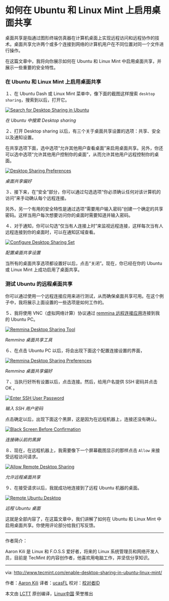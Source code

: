 如何在 Ubuntu 和 Linux Mint 上启用桌面共享
============================================================


桌面共享是指通过图形终端仿真器在计算机桌面上实现远程访问和远程协作的技术。桌面共享允许两个或多个连接到网络的计算机用户在不同位置对同一个文件进行操作。

在这篇文章中，我将向你展示如何在 Ubuntu 和 Linux Mint 中启用桌面共享，并展示一些重要的安全特性。

### 在 Ubuntu 和 Linux Mint 上启用桌面共享

１、在 Ubuntu Dash 或 Linux Mint 菜单中，像下面的截图这样搜索 `desktop sharing`，搜索到以后，打开它。

[
 ![Search for Desktop Sharing in Ubuntu](http://www.tecmint.com/wp-content/uploads/2017/03/search-for-desktop-sharing.png)
][1]

*在 Ubuntu 中搜索 Desktop sharing*

２、打开 Desktop sharing 以后，有三个关于桌面共享设置的选项：共享、安全以及通知设置。

在共享选项下面，选中选项“允许其他用户查看桌面”来启用桌面共享。另外，你还可以选中选项“允许其他用户控制你的桌面”，从而允许其他用户远程控制你的桌面。

[
 ![Desktop Sharing Preferences](http://www.tecmint.com/wp-content/uploads/2017/03/desktop-sharing-settings-inte.png)
][2]

*桌面共享偏好*

３、接下来，在“安全”部分，你可以通过勾选选项“你必须确认任何对该计算机的访问”来手动确认每个远程连接。

另外，另一个有用的安全特性是通过选项“需要用户输入密码”创建一个确定的共享密码。这样当用户每次想要访问你的桌面时需要知道并输入密码。

４、对于通知，你可以勾选“仅当有人连接上时”来监视远程连接，这样每次当有人远程连接到你的桌面时，可以在通知区域查看。

[
 ![Configure Desktop Sharing Set](http://www.tecmint.com/wp-content/uploads/2017/03/Configure-Desktop-Sharing-Set.png)
][3]

*配置桌面共享设置*

当所有的桌面共享选项都设置好以后，点击“关闭”。现在，你已经在你的 Ubuntu 或 Linux Mint 上成功启用了桌面共享。

### 测试 Ubuntu 的远程桌面共享

你可以通过使用一个远程连接应用来进行测试，从而确保桌面共享可用。在这个例子中，我将展示上面设置的一些选项是如何工作的。

５、我将使用 VNC（虚拟网络计算）协议通过 [remmina 远程连接应用][4]连接到我的 Ubuntu PC。

[
 ![Remmina Desktop Sharing Tool](http://www.tecmint.com/wp-content/uploads/2017/03/Remmina-Desktop-Sharing-Tool.png)
][5]

*Remmina 桌面共享工具*

６、在点击 Ubuntu PC 以后，将会出现下面这个配置连接设置的界面，

[
 ![Remmina Desktop Sharing Preferences](http://www.tecmint.com/wp-content/uploads/2017/03/Remmina-Configure-Remote-Desk.png)
][6]

*Remmina 桌面共享偏好*

７、当执行好所有设置以后，点击连接。然后，给用户名提供 SSH 密码并点击 OK 。

[
 ![Enter SSH User Password](http://www.tecmint.com/wp-content/uploads/2017/03/shared-pass.png)
][7]

*输入 SSH 用户密码*

点击确定以后，出现下面这个黑屏，这是因为在远程机器上，连接还没有确认。

[
 ![Black Screen Before Confirmation](http://www.tecmint.com/wp-content/uploads/2017/03/black-screen-before-confirmat.png)
][8]

*连接确认前的黑屏*

８、现在，在远程机器上，我需要像下一个屏幕截图显示的那样点击 `Allow` 来接受远程访问请求。

[
 ![Allow Remote Desktop Sharing](http://www.tecmint.com/wp-content/uploads/2017/03/accept-remote-access-request.png)
][9]

*允许远程桌面共享*

９、在接受请求以后，我就成功地连接到了远程 Ubuntu 机器的桌面。

[
 ![Remote Ubuntu Desktop](http://www.tecmint.com/wp-content/uploads/2017/03/successfully-connected-to-rem.png)
][10]

*远程 Ubuntu 桌面*

这就是全部内容了，在这篇文章中，我们讲解了如何在 Ubuntu 和 Linux Mint 中启用桌面共享。你使用评论部分给我们写反馈。

--------------------------------------------------------------------------------


作者简介：

Aaron Kili 是 Linux 和 F.O.S.S 爱好者，将来的 Linux 系统管理员和网络开发人员，目前是 TecMint 的内容创作者，他喜欢用电脑工作，并坚信分享知识。

--------------------------------------------------------------------------------

via: http://www.tecmint.com/enable-desktop-sharing-in-ubuntu-linux-mint/

作者：[Aaron Kili][a]
译者：[ucasFL](https://github.com/ucasFL)
校对：[校对者ID](https://github.com/校对者ID)

本文由 [LCTT](https://github.com/LCTT/TranslateProject) 原创编译，[Linux中国](https://linux.cn/) 荣誉推出

[a]:http://www.tecmint.com/author/aaronkili/

[1]:http://www.tecmint.com/wp-content/uploads/2017/03/search-for-desktop-sharing.png
[2]:http://www.tecmint.com/wp-content/uploads/2017/03/desktop-sharing-settings-inte.png
[3]:http://www.tecmint.com/wp-content/uploads/2017/03/Configure-Desktop-Sharing-Set.png
[4]:http://www.tecmint.com/remmina-remote-desktop-sharing-and-ssh-client
[5]:http://www.tecmint.com/wp-content/uploads/2017/03/Remmina-Desktop-Sharing-Tool.png
[6]:http://www.tecmint.com/wp-content/uploads/2017/03/Remmina-Configure-Remote-Desk.png
[7]:http://www.tecmint.com/wp-content/uploads/2017/03/shared-pass.png
[8]:http://www.tecmint.com/wp-content/uploads/2017/03/black-screen-before-confirmat.png
[9]:http://www.tecmint.com/wp-content/uploads/2017/03/accept-remote-access-request.png
[10]:http://www.tecmint.com/wp-content/uploads/2017/03/successfully-connected-to-rem.png
[11]:http://www.tecmint.com/author/aaronkili/
[12]:http://www.tecmint.com/10-useful-free-linux-ebooks-for-newbies-and-administrators/
[13]:http://www.tecmint.com/free-linux-shell-scripting-books/
